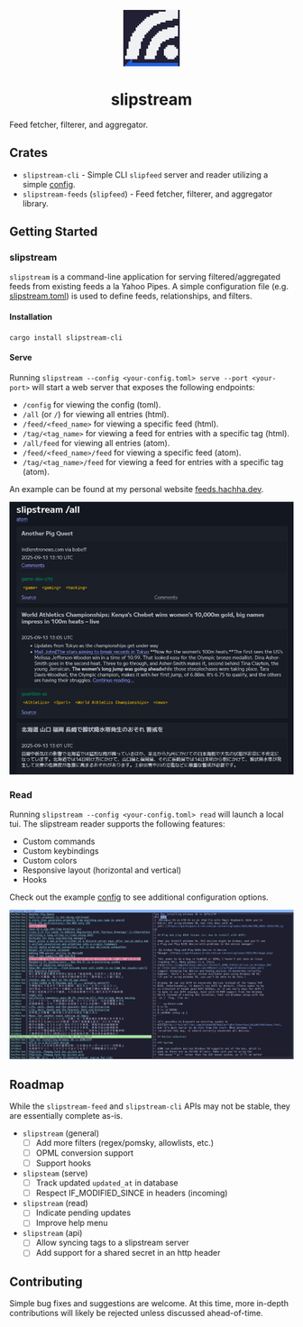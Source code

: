 <p align="center">
  <a href="https://github.com/harrisonhall/slipstream" align="center">
    <img alt="slipstream" src="https://github.com/HarrisonHall/slipstream/blob/main/crates/slipstream-cli/src/modes/serve/web/content/favicon.png" width="100" />
  </a>
</p>
<h1 align="center">slipstream</h1>

Feed fetcher, filterer, and aggregator.

## Crates

- `slipstream-cli` - Simple CLI `slipfeed` server and reader utilizing a simple
  [config](https://github.com/HarrisonHall/slipstream/blob/main/examples/config/slipstream.toml).
- `slipstream-feeds` (`slipfeed`) - Feed fetcher, filterer, and aggregator
  library.

## Getting Started

### slipstream

`slipstream` is a command-line application for serving filtered/aggregated feeds
from existing feeds a la Yahoo Pipes. A simple configuration file (e.g.
[slipstream.toml](https://github.com/HarrisonHall/slipstream/blob/main/examples/config/slipstream.toml))
is used to define feeds, relationships, and filters.

#### Installation

`cargo install slipstream-cli`

#### Serve

Running `slipstream --config <your-config.toml> serve --port <your-port>` will
start a web server that exposes the following endpoints:

- `/config` for viewing the config (toml).
- `/all` (or `/`) for viewing all entries (html).
- `/feed/<feed_name>` for viewing a specific feed (html).
- `/tag/<tag_name>` for viewing a feed for entries with a specific tag (html).
- `/all/feed` for viewing all entries (atom).
- `/feed/<feed_name>/feed` for viewing a specific feed (atom).
- `/tag/<tag_name>/feed` for viewing a feed for entries with a specific tag
  (atom).

An example can be found at my personal website
[feeds.hachha.dev](https://feeds.hachha.dev/).

![web screenshot](https://github.com/HarrisonHall/slipstream/blob/main/examples/media/web.png)

### Read

Running `slipstream --config <your-config.toml> read` will launch a local tui.
The slipstream reader supports the following features:

- Custom commands
- Custom keybindings
- Custom colors
- Responsive layout (horizontal and vertical)
- Hooks

Check out the example
[config](https://github.com/HarrisonHall/slipstream/blob/main/examples/config/slipreader.toml)
to see additional configuration options.

![cli screenshot](https://github.com/HarrisonHall/slipstream/blob/main/examples/media/cli.png)

## Roadmap

While the `slipstream-feed` and `slipstream-cli` APIs may not be stable, they
are essentially complete as-is.

- `slipstream` (general)
  - [ ] Add more filters (regex/pomsky, allowlists, etc.)
  - [ ] OPML conversion support
  - [ ] Support hooks
- `slipsteam` (serve)
  - [ ] Track updated `updated_at` in database
  - [ ] Respect IF_MODIFIED_SINCE in headers (incoming)
- `slipstream` (read)
  - [ ] Indicate pending updates
  - [ ] Improve help menu
- `slipstream` (api)
  - [ ] Allow syncing tags to a slipstream server
  - [ ] Add support for a shared secret in an http header

## Contributing

Simple bug fixes and suggestions are welcome. At this time, more in-depth
contributions will likely be rejected unless discussed ahead-of-time.
